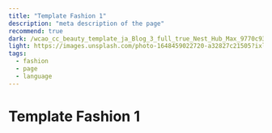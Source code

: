 ```yaml
---
title: "Template Fashion 1"
description: "meta description of the page"
recommend: true
dark: /wcao_cc_beauty_template_ja_Blog_3_full_true_Nest_Hub_Max_9770c93f62.webp
light: https://images.unsplash.com/photo-1648459022720-a32827c21505?ixlib=rb-1.2.1&ixid=MnwxMjA3fDB8MHx0b3BpYy1mZWVkfDMyfFM0TUtMQXNCQjc0fHxlbnwwfHx8fA%3D%3D&auto=format&fit=crop&w=500&q=60
tags:
  - fashion
  - page
  - language
---
```


# Template Fashion 1
